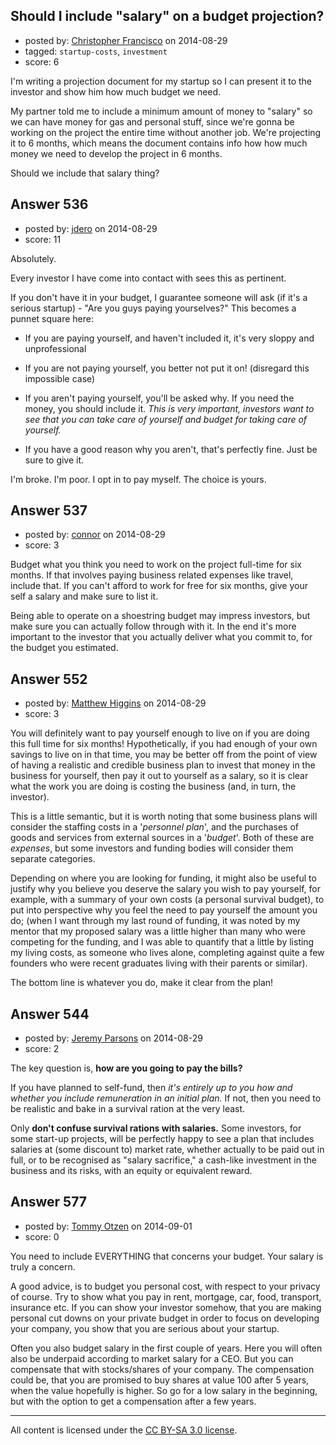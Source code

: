 ## Should I include "salary" on a budget projection?

- posted by: [Christopher Francisco](https://stackexchange.com/users/2512449/christopher-francisco) on 2014-08-29
- tagged: `startup-costs`, `investment`
- score: 6

I'm writing a projection document for my startup so I can present it to the investor and show him how much budget we need.

My partner told me to include a minimum amount of money to "salary" so we can have money for gas and personal stuff, since we're gonna be working on the project the entire time without another job. We're projecting it to 6 months, which means the document contains info how how much money we need to develop the project in 6 months.

Should we include that salary thing?


## Answer 536

- posted by: [jdero](https://stackexchange.com/users/1972448/jdero) on 2014-08-29
- score: 11

Absolutely.

Every investor I have come into contact with sees this as pertinent.

If you don't have it in your budget, I guarantee someone will ask (if it's a serious startup) - "Are you guys paying yourselves?" This becomes a punnet square here: 

  -  If you are paying yourself, and haven't included it, it's very sloppy and unprofessional

  -  If you are not paying yourself, you better not put it on! (disregard this impossible case)

  -  If you aren't paying yourself, you'll be asked why. If you need the money, you should include it. *This is very important, investors want to see that you can take care of yourself and budget for taking care of yourself.*

  -  If you have a good reason why you aren't, that's perfectly fine. Just be sure to give it.

I'm broke. I'm poor. I opt in to pay myself. The choice is yours.


## Answer 537

- posted by: [connor](https://stackexchange.com/users/392995/connor) on 2014-08-29
- score: 3

Budget what you think you need to work on the project full-time for six months. If that involves paying business related expenses like travel, include that. If you can't afford to work for free for six months, give your self a salary and make sure to list it.

Being able to operate on a shoestring budget may impress investors, but make sure you can actually follow through with it. In the end it's more important to the investor that you actually deliver what you commit to, for the budget you estimated.


## Answer 552

- posted by: [Matthew Higgins](https://stackexchange.com/users/439334/matthew-higgins) on 2014-08-29
- score: 3

You will definitely want to pay yourself enough to live on if you are doing this full time for six months! Hypothetically, if you had enough of your own savings to live on in that time, you may be better off from the point of view of having a realistic and credible business plan to invest that money in the business for yourself, then pay it out to yourself as a salary, so it is clear what the work you are doing is costing the business (and, in turn, the investor).

This is a little semantic, but it is worth noting that some business plans will consider the staffing costs in a '*personnel plan*', and the purchases of goods and services from external sources in a '*budget*'. Both of these are *expenses*, but some investors and funding bodies will consider them separate categories.

Depending on where you are looking for funding, it might also be useful to justify why you believe you deserve the salary you wish to pay yourself, for example, with a summary of your own costs (a personal survival budget), to put into perspective why you feel the need to pay yourself the amount you do; (when I want through my last round of funding, it was noted by my mentor that my proposed salary was a little higher than many who were competing for the funding, and I was able to quantify that a little by listing my living costs, as someone who lives alone, completing against quite a few founders who were recent graduates living with their parents or similar).

The bottom line is whatever you do, make it clear from the plan!


## Answer 544

- posted by: [Jeremy Parsons](https://stackexchange.com/users/497810/jeremy-parsons) on 2014-08-29
- score: 2

The key question is, **how are you going to pay the bills?**

If you have planned to self-fund, then *it's entirely up to you how and whether you include remuneration in an initial plan.* If not, then you need to be realistic and bake in a survival ration at the very least.

Only **don't confuse survival rations with salaries.** Some investors, for some start-up projects,  will be perfectly happy to see a plan that includes salaries at (some discount to) market rate, whether actually to be paid out in full, or to be recognised as "salary sacrifice," a cash-like investment in the business and its risks, with an equity or equivalent reward. 





## Answer 577

- posted by: [Tommy Otzen](https://stackexchange.com/users/4026382/tommy-otzen) on 2014-09-01
- score: 0

You need to include EVERYTHING that concerns your budget. Your salary is truly a concern. 

A good advice, is to budget you personal cost, with respect to your privacy of course. Try to show what you pay in rent, mortgage, car, food, transport, insurance etc. If you can show your investor somehow, that you are making personal cut downs on your private budget in order to focus on developing your company, you show that you are serious about your startup.

Often you also budget salary in the first couple of years. Here you will often also be underpaid according to market salary for a CEO. But you can compensate that with stocks/shares of your company. The compensation could be, that you are promised to buy shares at value 100 after 5 years, when the value hopefully is higher. So go for a low salary in the beginning, but with the option to get a compensation after a few years.



---

All content is licensed under the [CC BY-SA 3.0 license](https://creativecommons.org/licenses/by-sa/3.0/).
